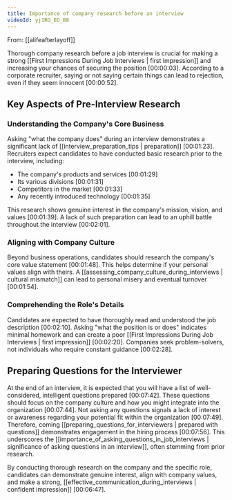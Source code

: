 ```yaml
---
title: Importance of company research before an interview
videoId: yj1RO_EO_B8
---
```


From: [[alifeafterlayoff]] <br/> 

Thorough company research before a job interview is crucial for making a strong [[First Impressions During Job Interviews | first impression]] and increasing your chances of securing the position <a class="yt-timestamp" data-t="00:00:03">[00:00:03]</a>. According to a corporate recruiter, saying or not saying certain things can lead to rejection, even if they seem innocent <a class="yt-timestamp" data-t="00:00:52">[00:00:52]</a>.

## Key Aspects of Pre-Interview Research

### Understanding the Company's Core Business
Asking "what the company does" during an interview demonstrates a significant lack of [[interview_preparation_tips | preparation]] <a class="yt-timestamp" data-t="00:01:23">[00:01:23]</a>. Recruiters expect candidates to have conducted basic research prior to the interview, including:
*   The company's products and services <a class="yt-timestamp" data-t="00:01:29">[00:01:29]</a>
*   Its various divisions <a class="yt-timestamp" data-t="00:01:31">[00:01:31]</a>
*   Competitors in the market <a class="yt-timestamp" data-t="00:01:33">[00:01:33]</a>
*   Any recently introduced technology <a class="yt-timestamp" data-t="00:01:35">[00:01:35]</a>

This research shows genuine interest in the company's mission, vision, and values <a class="yt-timestamp" data-t="00:01:39">[00:01:39]</a>. A lack of such preparation can lead to an uphill battle throughout the interview <a class="yt-timestamp" data-t="00:02:01">[00:02:01]</a>.

### Aligning with Company Culture
Beyond business operations, candidates should research the company's core value statement <a class="yt-timestamp" data-t="00:01:48">[00:01:48]</a>. This helps determine if your personal values align with theirs. A [[assessing_company_culture_during_interviews | cultural mismatch]] can lead to personal misery and eventual turnover <a class="yt-timestamp" data-t="00:01:54">[00:01:54]</a>.

### Comprehending the Role's Details
Candidates are expected to have thoroughly read and understood the job description <a class="yt-timestamp" data-t="00:02:10">[00:02:10]</a>. Asking "what the position is or does" indicates minimal homework and can create a poor [[First Impressions During Job Interviews | first impression]] <a class="yt-timestamp" data-t="00:02:20">[00:02:20]</a>. Companies seek problem-solvers, not individuals who require constant guidance <a class="yt-timestamp" data-t="00:02:28">[00:02:28]</a>.

## Preparing Questions for the Interviewer
At the end of an interview, it is expected that you will have a list of well-considered, intelligent questions prepared <a class="yt-timestamp" data-t="00:07:42">[00:07:42]</a>. These questions should focus on the company culture and how you might integrate into the organization <a class="yt-timestamp" data-t="00:07:44">[00:07:44]</a>. Not asking any questions signals a lack of interest or awareness regarding your potential fit within the organization <a class="yt-timestamp" data-t="00:07:49">[00:07:49]</a>. Therefore, coming [[preparing_questions_for_interviewers | prepared with questions]] demonstrates engagement in the hiring process <a class="yt-timestamp" data-t="00:07:56">[00:07:56]</a>. This underscores the [[importance_of_asking_questions_in_job_interviews | significance of asking questions in an interview]], often stemming from prior research.

By conducting thorough research on the company and the specific role, candidates can demonstrate genuine interest, align with company values, and make a strong, [[effective_communication_during_interviews | confident impression]] <a class="yt-timestamp" data-t="00:06:47">[00:06:47]</a>.